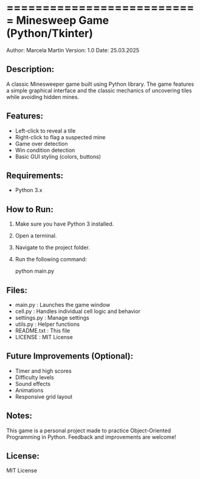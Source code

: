 ===========================
Minesweep Game (Python/Tkinter)
===========================

Author: Marcela Martin
Version: 1.0
Date: 25.03.2025

Description:
------------
A classic Minesweeper game built using Python library.
The game features a simple graphical interface and the classic
mechanics of uncovering tiles while avoiding hidden mines.

Features:
---------
- Left-click to reveal a tile
- Right-click to flag a suspected mine
- Game over detection
- Win condition detection
- Basic GUI styling (colors, buttons)

Requirements:
-------------
- Python 3.x

How to Run:
-----------
1. Make sure you have Python 3 installed.
2. Open a terminal.
3. Navigate to the project folder.
4. Run the following command:

   python main.py

Files:
------
- main.py        : Launches the game window
- cell.py        : Handles individual cell logic and behavior
- settings.py    : Manage settings
- utils.py       : Helper functions
- README.txt     : This file
- LICENSE        : MIT License

Future Improvements (Optional):
-------------------------------
- Timer and high scores
- Difficulty levels
- Sound effects
- Animations
- Responsive grid layout

Notes:
------
This game is a personal project made to practice Object-Oriented
Programming in Python. Feedback and improvements are welcome!

License:
--------
MIT License